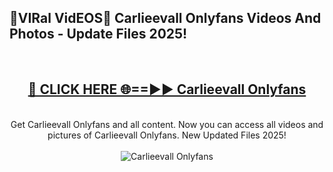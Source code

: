 <h2>🔴VIRal VidEOS🔴 Carlieevall Onlyfans Videos And Photos - Update Files 2025!</h2>
<br>
<div align="center">
<h2><a href="https://virallinks.top/odZfE0" rel="nofollow">🔴 CLICK HERE 🌐==►► Carlieevall Onlyfans</a></h2>
<br>
Get Carlieevall Onlyfans and all content. Now you can access all videos and pictures of Carlieevall Onlyfans. New Updated Files 2025!
<br>
<br>
<a href="https://virallinks.top/odZfE0" rel="nofollow" data-target="animated-image.originalLink"><img src="https://i.imgur.com/dJHk4Zq.gif)" alt="Carlieevall Onlyfans" style="max-width: 100%; display: inline-block;" data-target="animated-image.originalImage"></a>
</div>
<br>
